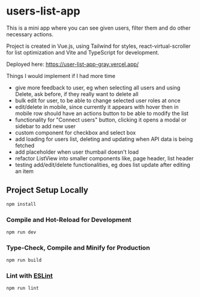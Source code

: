 # users-list-app

This is a mini app where you can see given users, filter them and do other necessary actions.

Project is created in Vue.js, using Tailwind for styles, react-virtual-scroller for list optimization and Vite and TypeScript for development.

Deployed here: https://user-list-app-gray.vercel.app/

Things I would implement if I had more time

- give more feedback to user, eg when selecting all users and using Delete, ask before, if they really want to delete all
- bulk edit for user, to be able to change selected user roles at once
- edit/delete in mobile, since currently it appears with hover then in mobile row should have an actions button to be able to modify the list
- functionality for "Connect users" button, clicking it opens a modal or sidebar to add new user
- custom component for checkbox and select box
- add loading for users list, deleting and updating when API data is being fetched
- add placeholder when user thumbail doesn't load
- refactor ListView into smaller components like, page header, list header
- testing add/edit/delete functionalities, eg does list update after editing an item

## Project Setup Locally

```sh
npm install
```

### Compile and Hot-Reload for Development

```sh
npm run dev
```

### Type-Check, Compile and Minify for Production

```sh
npm run build
```

### Lint with [ESLint](https://eslint.org/)

```sh
npm run lint
```
